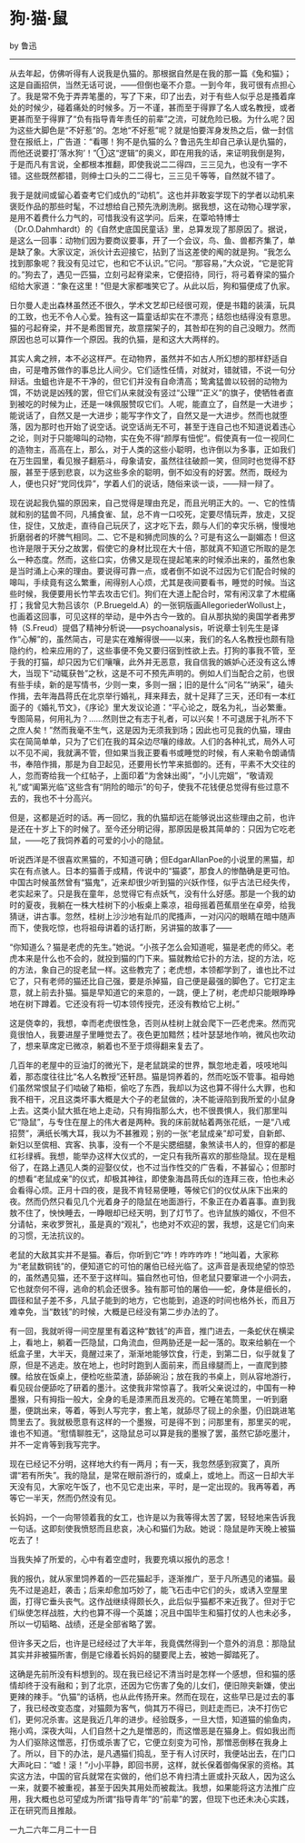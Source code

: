 # 狗·猫·鼠

by 鲁迅

---

从去年起，仿佛听得有人说我是仇猫的。那根据自然是在我的那一篇《兔和猫》；这是自画招供，当然无话可说，——但倒也毫不介意。一到今年，我可很有点担心了。我是常不免于弄弄笔墨的，写了下来，印了出去，对于有些人似乎总是搔着痒处的时候少，碰着痛处的时候多。万一不谨，甚而至于得罪了名人或名教授，或者更甚而至于得罪了“负有指导青年责任的前辈”之流，可就危险已极。为什么呢？因为这些大脚色是“不好惹”的。怎地“不好惹”呢？就是怕要浑身发热之后，做一封信登在报纸上，广告道：“看哪！狗不是仇猫的么？鲁迅先生却自己承认是仇猫的，而他还说要打‘落水狗’！”①这“逻辑”的奥义，即在用我的话，来证明我倒是狗，于是而凡有言说，全都根本推翻，即使我说二二得四，三三见九，也没有一字不错。这些既然都错，则绅士口头的二二得七，三三见千等等，自然就不错了。

我于是就间或留心着查考它们成仇的“动机”。这也并非敢妄学现下的学者以动机来褒贬作品的那些时髦，不过想给自己预先洗刷洗刷。据我想，这在动物心理学家，是用不着费什么力气的，可惜我没有这学问。后来，在覃哈特博士（Dr.O.Dahmhardt）的《自然史底国民童话》里，总算发现了那原因了。据说，是这么一回事：动物们因为要商议要事，开了一个会议，鸟、鱼、兽都齐集了，单是缺了象。大家议定，派伙计去迎接它，拈到了当这差使的阄的就是狗。“我怎么找到那象呢？我没有见过它，也和它不认识。”它问。“那容易，”大众说，“它是驼背的。”狗去了，遇见一匹猫，立刻弓起脊梁来，它便招待，同行，将弓着脊梁的猫介绍给大家道：“象在这里！”但是大家都嗤笑它了。从此以后，狗和猫便成了仇家。

日尔曼人走出森林虽然还不很久，学术文艺却已经很可观，便是书籍的装潢，玩具的工致，也无不令人心爱。独有这一篇童话却实在不漂亮；结怨也结得没有意思。猫的弓起脊梁，并不是希图冒充，故意摆架子的，其咎却在狗的自己没眼力。然而原因也总可以算作一个原因。我的仇猫，是和这大大两样的。

其实人禽之辨，本不必这样严。在动物界，虽然并不如古人所幻想的那样舒适自由，可是噜苏做作的事总比人间少。它们适性任情，对就对，错就错，不说一句分辩话。虫蛆也许是不干净的，但它们并没有自命清高；鸷禽猛兽以较弱的动物为饵，不妨说是凶残的罢，但它们从来就没有竖过“公理”“正义”的旗子，使牺牲者直到被吃的时候为止，还是一味佩服赞叹它们。人呢，能直立了，自然是一大进步；能说话了，自然又是一大进步；能写字作文了，自然又是一大进步。然而也就堕落，因为那时也开始了说空话。说空话尚无不可，甚至于连自己也不知道说着违心之论，则对于只能嗥叫的动物，实在免不得“颜厚有忸怩”。假使真有一位一视同仁的造物主，高高在上，那么，对于人类的这些小聪明，也许倒以为多事，正如我们在万生园里，看见猴子翻筋斗，母象请安，虽然往往破颜一笑，但同时也觉得不舒服，甚至于感到悲哀，以为这些多余的聪明，倒不如没有的好罢。然而，既经为人，便也只好“党同伐异”，学着人们的说话，随俗来谈一谈，——辩一辩了。

现在说起我仇猫的原因来，自己觉得是理由充足，而且光明正大的。一、它的性情就和别的猛兽不同，凡捕食雀、鼠，总不肯一口咬死，定要尽情玩弄，放走，又捉住，捉住，又放走，直待自己玩厌了，这才吃下去，颇与人们的幸灾乐祸，慢慢地折磨弱者的坏脾气相同。二、它不是和狮虎同族的么？可是有这么一副媚态！但这也许是限于天分之故罢，假使它的身材比现在大十倍，那就真不知道它所取的是怎么一种态度。然而，这些口实，仿佛又是现在提起笔来的时候添出来的，虽然也象是当时涌上心来的理由。要说得可靠一点，或者倒不如说不过因为它们配合时候的嗥叫，手续竟有这么繁重，闹得别人心烦，尤其是夜间要看书，睡觉的时候。当这些时候，我便要用长竹竿去攻击它们。狗们在大道上配合时，常有闲汉拿了木棍痛打；我曾见大勃吕该尔（P.Bruegeld.A）的一张铜版画AllegoriederWollust上，也画着这回事，可见这样的举动，是中外古今一致的。自从那执拗的奥国学者弗罗特（S.Freud）提倡了精神分析说——psychoanalysis，听说章士钊先生是译作“心解”的，虽然简古，可是实在难解得很——以来，我们的名人名教授也颇有隐隐约约，检来应用的了，这些事便不免又要归宿到性欲上去。打狗的事我不管，至于我的打猫，却只因为它们嚷嚷，此外并无恶意，我自信我的嫉妒心还没有这么博大，当现下“动辄获咎”之秋，这是不可不预先声明的。例如人们当配合之前，也很有些手续，新的是写情书，少则一束，多则一捆；旧的是什么“问名”“纳采”，磕头作揖，去年海昌蒋氏在北京举行婚礼，拜来拜去，就十足拜了三天，还印有一本红面子的《婚礼节文》，《序论》里大发议论道：“平心论之，既名为礼，当必繁重。专图简易，何用礼为？……然则世之有志于礼者，可以兴矣！不可退居于礼所不下之庶人矣！”然而我毫不生气，这是因为无须我到场；因此也可见我的仇猫，理由实在简简单单，只为了它们在我的耳朵边尽嚷的缘故。人们的各种礼式，局外人可以不见不闻，我就满不管，但如果当我正要看书或睡觉的时候，有人来勒令朗诵情书，奉陪作揖，那是为自卫起见，还要用长竹竿来抵御的。还有，平素不大交往的人，忽而寄给我一个红帖子，上面印着“为舍妹出阁”，“小儿完姻”，“敬请观礼”或“阖第光临”这些含有“阴险的暗示”的句子，使我不花钱便总觉得有些过意不去的，我也不十分高兴。

但是，这都是近时的话。再一回忆，我的仇猫却远在能够说出这些理由之前，也许是还在十岁上下的时候了。至今还分明记得，那原因是极其简单的：只因为它吃老鼠，——吃了我饲养着的可爱的小小的隐鼠。

听说西洋是不很喜欢黑猫的，不知道可确；但EdgarAllanPoe的小说里的黑猫，却实在有点骇人。日本的猫善于成精，传说中的“猫婆”，那食人的惨酷确是更可怕。中国古时候虽然曾有“猫鬼”，近来却很少听到猫的兴妖作怪，似乎古法已经失传，老实起来了。只是我在童年，总觉得它有点妖气，没有什么好感。那是一个我的幼时的夏夜，我躺在一株大桂树下的小板桌上乘凉，祖母摇着芭蕉扇坐在卓旁，给我猜谜，讲古事。忽然，桂树上沙沙地有趾爪的爬搔声，一对闪闪的眼睛在暗中随声而下，使我吃惊，也将祖母讲着的话打断，另讲猫的故事了——

“你知道么？猫是老虎的先生。”她说。“小孩子怎么会知道呢，猫是老虎的师父。老虎本来是什么也不会的，就投到猫的门下来。猫就教给它扑的方法，捉的方法，吃的方法，象自己的捉老鼠一样。这些教完了；老虎想，本领都学到了，谁也比不过它了，只有老师的猫还比自己强，要是杀掉猫，自己便是最强的脚色了。它打定主意，就上前去扑猫。猫是早知道它的来意的，一跳，便上了树，老虎却只能眼睁睁地在树下蹲着。它还没有将一切本领传授完，还没有教给它上树。”

这是侥幸的，我想，幸而老虎很性急，否则从桂树上就会爬下一匹老虎来。然而究竟很怕人，我要进屋子里睡觉去了。夜色更加黯然；桂叶瑟瑟地作响，微风也吹动了，想来草席定已微凉，躺着也不至于烦得翻来复去了。

几百年的老屋中的豆油灯的微光下，是老鼠跳梁的世界，飘忽地走着，吱吱地叫着，那态度往往比“名人名教授”还轩昂。猫是饲养着的，然而吃饭不管事。祖母她们虽然常恨鼠子们啮破了箱柜，偷吃了东西，我却以为这也算不得什么大罪，也和我不相干，况且这类坏事大概是大个子的老鼠做的，决不能诬陷到我所爱的小鼠身上去。这类小鼠大抵在地上走动，只有拇指那么大，也不很畏惧人，我们那里叫它“隐鼠”，与专住在屋上的伟大者是两种。我的床前就帖着两张花纸，一是“八戒招赘”，满纸长嘴大耳，我以为不甚雅观；别的一张“老鼠成亲”却可爱，自新郎、新妇以至傧相、宾客、执事，没有一个不是尖腮细腿，象煞读书人的，但穿的都是红衫绿裤。我想，能举办这样大仪式的，一定只有我所喜欢的那些隐鼠。现在是粗俗了，在路上遇见人类的迎娶仪仗，也不过当作性交的广告看，不甚留心；但那时的想看“老鼠成亲”的仪式，却极其神往，即使象海昌蒋氏似的连拜三夜，怕也未必会看得心烦。正月十四的夜，是我不肯轻易便睡，等候它们的仪仗从床下出来的夜。然而仍然只看见几个光着身子的隐鼠在地面游行，不象正在办着喜事。直到我敖不住了，怏怏睡去，一睁眼却已经天明，到了灯节了。也许鼠族的婚仪，不但不分请帖，来收罗贺礼，虽是真的“观礼”，也绝对不欢迎的罢，我想，这是它们向来的习惯，无法抗议的。

老鼠的大敌其实并不是猫。春后，你听到它“咋！咋咋咋咋！”地叫着，大家称为“老鼠数铜钱”的，便知道它的可怕的屠伯已经光临了。这声音是表现绝望的惊恐的，虽然遇见猫，还不至于这样叫。猫自然也可怕，但老鼠只要窜进一个小洞去，它也就奈何不得，逃命的机会还很多。独有那可怕的屠伯——蛇，身体是细长的，圆径和鼠子差不多，凡鼠子能到的地方，它也能到，追逐的时间也格外长，而且万难幸免，当“数钱”的时候，大概是已经没有第二步办法的了。

有一回，我就听得一间空屋里有着这种“数钱”的声音，推门进去，一条蛇伏在横梁上，看地上，躺着一匹隐鼠，口角流血，但两胁还是一起一落的。取来给躺在一个纸盒子里，大半天，竟醒过来了，渐渐地能够饮食，行走，到第二日，似乎就复了原，但是不逃走。放在地上，也时时跑到人面前来，而且缘腿而上，一直爬到膝髁。给放在饭桌上，便检吃些菜渣，舔舔碗沿；放在我的书桌上，则从容地游行，看见砚台便舔吃了研着的墨汁。这使我非常惊喜了。我听父亲说过的，中国有一种墨猴，只有拇指一般大，全身的毛是漆黑而且发亮的。它睡在笔筒里，一听到磨墨，便跳出来，等着，等到人写完字，套上笔，就舔尽了砚上的余墨，仍旧跳进笔筒里去了。我就极愿意有这样的一个墨猴，可是得不到；问那里有，那里买的呢，谁也不知道。“慰情聊胜无”，这隐鼠总可以算是我的墨猴了罢，虽然它舔吃墨汁，并不一定肯等到我写完字。

现在已经记不分明，这样地大约有一两月；有一天，我忽然感到寂寞了，真所谓“若有所失”。我的隐鼠，是常在眼前游行的，或桌上，或地上。而这一日却大半天没有见，大家吃午饭了，也不见它走出来，平时，是一定出现的。我再等着，再等它一半天，然而仍然没有见。

长妈妈，一个一向带领着我的女工，也许是以为我等得太苦了罢，轻轻地来告诉我一句话。这即刻使我愤怒而且悲哀，决心和猫们为敌。她说：隐鼠是昨天晚上被猫吃去了！

当我失掉了所爱的，心中有着空虚时，我要充填以报仇的恶念！

我的报仇，就从家里饲养着的一匹花猫起手，逐渐推广，至于凡所遇见的诸猫。最先不过是追赶，袭击；后来却愈加巧妙了，能飞石击中它们的头，或诱入空屋里面，打得它垂头丧气。这作战继续得颇长久，此后似乎猫都不来近我了。但对于它们纵使怎样战胜，大约也算不得一个英雄；况且中国毕生和猫打仗的人也未必多，所以一切韬略、战绩，还是全部省略了罢。

但许多天之后，也许是已经经过了大半年，我竟偶然得到一个意外的消息：那隐鼠其实并非被猫所害，倒是它缘着长妈妈的腿要爬上去，被她一脚踏死了。

这确是先前所没有料想到的。现在我已经记不清当时是怎样一个感想，但和猫的感情却终于没有融和；到了北京，还因为它伤害了兔的儿女们，便旧隙夹新嫌，使出更辣的辣手。“仇猫”的话柄，也从此传扬开来。然而在现在，这些早已是过去的事了，我已经改变态度，对猫颇为客气，倘其万不得已，则赶走而已，决不打伤它们，更何况杀害。这是我近几年的进步。经验既多，一旦大悟，知道猫的偷鱼肉，拖小鸡，深夜大叫，人们自然十之九是憎恶的，而这憎恶是在猫身上。假如我出而为人们驱除这憎恶，打伤或杀害了它，它便立刻变为可怜，那憎恶倒移在我身上了。所以，目下的办法，是凡遇猫们捣乱，至于有人讨厌时，我便站出去，在门口大声叱曰：“嘘！滚！”小小平静，即回书房，这样，就长保着御侮保家的资格。其实这方法，中国的官兵就常在实做的，他们总不肯扫清土匪或扑灭敌人，因为这么一来，就要不被重视，甚至于因失其用处而被裁汰。我想，如果能将这方法推广应用，我大概也总可望成为所谓“指导青年”的“前辈”的罢，但现下也还未决心实践，正在研究而且推敲。

一九二六年二月二十一日